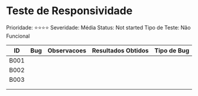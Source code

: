 # Teste de Responsividade

Prioridade: ⭐️⭐️⭐️⭐️ Severidade: Média Status: Not started Tipo de Teste: Não Funcional

| ID   | Bug | Observacoes | Resultados Obtidos | Tipo de Bug |
| ---- | --- | ----------- | ------------------ | ----------- |
| B001 |     |             |                    |             |
| B002 |     |             |                    |             |
| B003 |     |             |                    |             |
|      |     |             |                    |             |
|      |     |             |                    |             |
